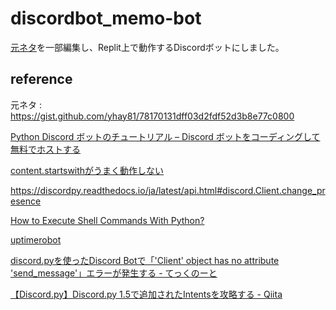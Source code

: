 # discordbot_memo-bot

[元ネタ](https://gist.github.com/yhay81/78170131dff03d2fdf52d3b8e77c0800)を一部編集し、Replit上で動作するDiscordボットにしました。

## reference

元ネタ : https://gist.github.com/yhay81/78170131dff03d2fdf52d3b8e77c0800

[Python Discord ボットのチュートリアル – Discord ボットをコーディングして無料でホストする](https://www.freecodecamp.org/japanese/news/create-a-discord-bot-with-python/)

[content.startswithがうまく動作しない](https://teratail.com/questions/nvls1hx0d4fr9z)

https://discordpy.readthedocs.io/ja/latest/api.html#discord.Client.change_presence

[How to Execute Shell Commands With Python?](https://www.the-analytics.club/python-shell-commands)

[uptimerobot](https://uptimerobot.com/)

[discord.pyを使ったDiscord Botで「'Client' object has no attribute 'send_message'」エラーが発生する - てっくのーと](https://tech.mizuka123.net/entry/2018/09/30/090645)

[【Discord.py】Discord.py 1.5で追加されたIntentsを攻略する - Qiita](https://qiita.com/manuo/items/7f62dc2f1e0a801a0708)

